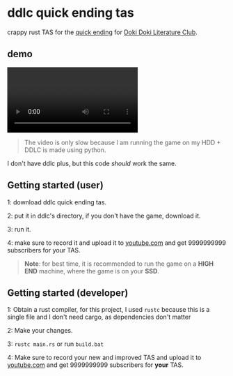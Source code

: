 # ddlc quick ending tas

crappy rust TAS for the [quick ending](https://doki-doki-literature-club.fandom.com/wiki/Possible_Endings#Quick_Ending) for [Doki Doki Literature Club](https://ddlc.moe).

## demo

<video controls>
    <source src="img/demo.mp4" type="video/mp4">
    Your browser does not support the video tag.
</video>

> The video is only slow because I am running the game on my HDD + DDLC is made using python.

<!-- > Maybe you don't know what DDLC is, you should play it at nights when you just want to burn time ;) -->

I don't have ddlc plus, but this code *should* work the same.

## Getting started (user)

1: download ddlc quick ending tas.

2: put it in ddlc's directory, if you don't have the game, download it.

3: run it.

4: make sure to record it and upload it to [youtube.com](https://youtube.com) and get 9999999999 subscribers for your TAS.

> **Note**: for best time, it is recommended to run the game on a **HIGH END** machine, where the game is on your **SSD**.

<!-- > **Warning**: this won't get you on the leaderboards, if you're a developer, you should try writing this in c or assembly :) -->

## Getting started (developer)

1: Obtain a rust compiler, for this project, I used ``rustc`` because this is a single file and I don't need cargo, as dependencies don't matter

2: Make your changes.

3: ``rustc main.rs`` or run ``build.bat``

4: Make sure to record your new and improved TAS and upload it to [youtube.com](https://youtube.com) and get 9999999999 subscribers for **your** TAS.
